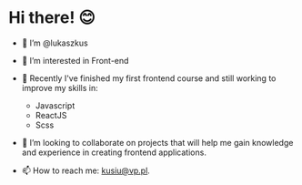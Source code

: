 # Hi there! :blush:

- 👋 I’m @lukaszkus
- 👀 I’m interested in Front-end
- 🌱 Recently I've finished my first frontend course and still working to improve my skills in:

  - Javascript
  - ReactJS
  - Scss
  
- 💞️ I’m looking to collaborate on projects that will help me gain knowledge and experience in creating frontend applications.
- 📫 How to reach me: kusiu@vp.pl.

<!---
lukaszkus/lukaszkus is a ✨ special ✨ repository because its `README.md` (this file) appears on your GitHub profile.
You can click the Preview link to take a look at your changes.
--->
